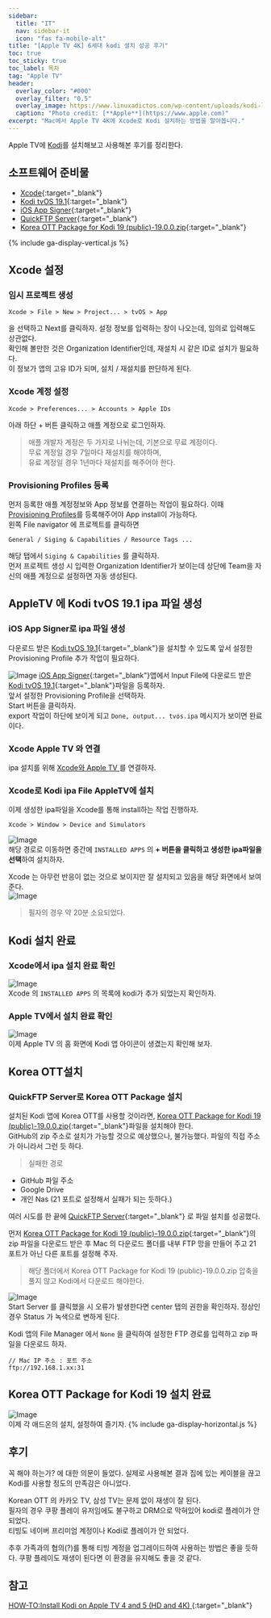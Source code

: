```yaml
---
sidebar:
  title: "IT"
  nav: sidebar-it
  icon: "fas fa-mobile-alt"
title: "[Apple TV 4K] 6세대 kodi 설치 성공 후기"
toc: true
toc_sticky: true
toc_label: 목차
tag: "Apple TV"
header:
  overlay_color: "#000"
  overlay_filter: "0.5"
  overlay_image: https://www.linuxadictos.com/wp-content/uploads/kodi-logo.jpg.webp
  caption: "Photo credit: [**Apple**](https://www.apple.com)"
excerpt: "Mac에서 Apple TV 4K에 Xcode로 Kodi 설치하는 방법을 알아봅니다."
---
```

Apple TV에 [<i class="fas fa-link"></i> Kodi](/clean/dictionary/kodi)를 설치해보고 사용해본 후기를 정리한다.


## 소프트웨어 준비물
* [<i class="fas fa-link"></i> Xcode](https://apps.apple.com/kr/app/xcode/id497799835?mt=12){:target="_blank"}
* [<i class="fas fa-link"></i> Kodi tvOS 19.1](https://kodi.tv/download/tvos){:target="_blank"}
* [<i class="fas fa-link"></i> iOS App Signer](https://www.iosappsigner.com/){:target="_blank"}
* [<i class="fas fa-link"></i> QuickFTP Server](https://apps.apple.com/kr/app/quickftp-server/id1451646819?mt=12){:target="_blank"}
* [<i class="fas fa-link"></i> Korea OTT Package for Kodi 19 (public)-19.0.0.zip](https://github.com/kym1088/tvingM){:target="_blank"}

{% include ga-display-vertical.js %}

## Xcode 설정
### 임시 프로젝트 생성
```
Xcode > File > New > Project... > tvOS > App
```
을 선택하고 Next를 클릭하자. 
설정 정보를 입력하는 창이 나오는데, 임의로 입력해도 상관없다.  
확인해 볼만한 것은 Organization Identifier인데, 재설치 시 같은 ID로 설치가 필요하다.  
이 정보가 앱의 고유 ID가 되며, 설치 / 재설치를 판단하게 된다.

### Xcode 계정 설정
```
Xcode > Preferences... > Accounts > Apple IDs
```
아래 하단 + 버튼 클릭하고 애플 계정으로 로그인하자.

>애플 개발자 계정은 두 가지로 나뉘는데, 기본으로 무료 계정이다.<br/>
무료 계정일 경우 7일마다 재설치를 해야하며,<br/>
유료 계정일 경우 1년마다 재설치를 해주어야 한다.  

### Provisioning Profiles 등록
먼저 등록한 애플 계정정보와 App 정보를 연결하는 작업이 필요하다. 이때
[<i class="fas fa-link"></i> Provisioning Profiles](/clean/dictionary/provisioning-profiles)를 등록해주어야 App install이 가능하다.  
왼쪽 File navigator 에 프로젝트를 클릭하면 
```
General / Siging & Capabilities / Resource Tags ...
```
해당 탭에서 `Siging & Capabilities` 를 클릭하자.  
먼저 프로젝트 생성 시 입력한 Organization Identifier가 보이는데 상단에 Team을 자신의 애플 계정으로 설정하면 자동 생성된다.

## AppleTV 에 Kodi tvOS 19.1 ipa 파일 생성
### iOS App Signer로 ipa 파일 생성
다운로드 받은 [<i class="fas fa-link"></i> Kodi tvOS 19.1](https://kodi.tv/download/tvos){:target="_blank"}을 설치할 수 있도록 앞서 설정한 Provisioning Profile 추가 작업이 필요하다.

![Image](https://drive.google.com/uc?export=view&id=1FIBh8itUCJL9oZkErErZKGlEeA5kRBY_)
[<i class="fas fa-link"></i> iOS App Signer](https://www.iosappsigner.com/){:target="_blank"}앱에서 Input File에 다운로드 받은 [<i class="fas fa-link"></i> Kodi tvOS 19.1](https://kodi.tv/download/tvos){:target="_blank"}파일을 등록하자.  
앞서 설정한 Provisioning Profile을 선택하자.  
Start 버튼을 클릭하자.  
export 작업이 하단에 보이게 되고 `Done, output... tvos.ipa` 메시지가 보이면 완료이다.

### Xcode Apple TV 와 연결
ipa 설치를 위해 [<i class="fas fa-link"></i>Xcode와 Apple TV ](/ios/xcode/xcode-build-apple-tv-4k/)를 연결하자.

### Xcode로 Kodi ipa File AppleTV에 설치
이제 생성한 ipa파일을 Xcode를 통해 install하는 작업 진행하자.
```
Xcode > Window > Device and Simulators 
```
![Image](https://drive.google.com/uc?export=view&id=1oejbTzE4Y2PS1qowFYsupDyVx_J8KGl7)  
해당 경로로 이동하면 중간에 `INSTALLED APPS` 의 **+ 버튼을 클릭하고 생성한 ipa파일을 선택**하여 설치하자.  


Xcode 는 아무런 반응이 없는 것으로 보이지만 잘 설치되고 있음을 해당 화면에서 보여준다.  
![Image](https://drive.google.com/uc?export=view&id=12gPtEikxwaOS3H3Lwt93FEEXQdS0CB-B)   
>필자의 경우 약 20분 소요되었다.

## Kodi 설치 완료
### Xcode에서 ipa 설치 완료 확인
![Image](https://drive.google.com/uc?export=view&id=1GaMO_af1Kx12HNBAC1KphK2IhpTyeLSz)  
Xcode 의 `INSTALLED APPS` 의 목록에 kodi가 추가 되었는지 확인하자.  
### Apple TV에서 설치 완료 확인
![Image](https://drive.google.com/uc?export=view&id=1hOJgf_2dHb4mdx8OFwTTmIK13ziCq7-8)  
이제 Apple TV 의 홈 화면에 Kodi 앱 아이콘이 생겼는지 확인해 보자.
## Korea OTT설치
### QuickFTP Server로 Korea OTT Package 설치
설치된 Kodi 앱에 Korea OTT를 사용할 것이라면, [<i class="fas fa-link"></i> Korea OTT Package for Kodi 19 (public)-19.0.0.zip](https://github.com/kym1088/tvingM){:target="_blank"}파일을 설치해야 한다.  
GitHub의 zip 주소로 설치가 가능할 것으로 예상했으나, 불가능했다. 파일의 직접 주소가 아니라서 그런 듯 하다.  

>실패한 경로
* GitHub 파일 주소
* Google Drive
* 개인 Nas (21 포트로 설정해서 실패가 되는 듯하다.)

여러 시도를 한 끝에 [<i class="fas fa-link"></i> QuickFTP Server](https://apps.apple.com/kr/app/quickftp-server/id1451646819?mt=12){:target="_blank"} 로 파일 설치를 성공했다.

먼저 [<i class="fas fa-link"></i> Korea OTT Package for Kodi 19 (public)-19.0.0.zip](https://github.com/kym1088/tvingM){:target="_blank"}의 zip 파일을 다운로드 받은 후 Mac 의 다운로드 폴더를 내부 FTP 망을 만들어 주고 21 포트가 아닌 다른 포트를 설정해 주자.
>해당 폴더에서 Korea OTT Package for Kodi 19 (public)-19.0.0.zip 압축을 풀지 않고 Kodi에서 다운로드 해야한다.

![Image](https://drive.google.com/uc?export=view&id=1yCqZiq_6Vrz_P8Jjws7ePE0T1A_ikSAV)  
Start Server 를 클릭했을 시 오류가 발생한다면 center 탭의 권한을 확인하자. 정상인 경우 Status 가 녹색으로 변하게 된다.

Kodi 앱의 File Manager 에서 `None` 을 클릭하여 설정한 FTP 경로를 입력하고 zip 파일을 다운로드 하자.
```
// Mac IP 주소 : 포트 주소
ftp://192.168.1.xx:31 
```

## Korea OTT Package for Kodi 19 설치 완료
![Image](https://drive.google.com/uc?export=view&id=1_OPO3IA9gBhKDDlgXjm5OQWb_JEYB-ir)  
이제 각 애드온의 설치, 설정하여 즐기자.
{% include ga-display-horizontal.js %}

## 후기
꼭 해야 하는가? 에 대한 의문이 들었다. 실제로 사용해본 결과 집에 있는 케이블을 끊고 Kodi를 사용할 정도의 만족감은 아니었다.

Korean OTT 의 카카오 TV, 삼성 TV는 문제 없이 재생이 잘 된다.  
필자의 경우 쿠팡 플레이 유저임에도 불구하고 DRM으로 막혀있어 kodi로 플레이가 안 되었다.    
티빙도 네이버 프리미엄 계정이나 Kodi로 플레이가 안 되었다.  

추후 가족과의 협의(?)를 통해 티빙 계정을 업그레이드하여 사용하는 방법은 좋을 듯하다.
쿠팡 플레이도 재생이 된다면 이 환경을 유지해도 좋을 것 같다. 

## 참고
[<i class="fas fa-link"></i> HOW-TO:Install Kodi on Apple TV 4 and 5 (HD and 4K)
](https://kodi.wiki/view/HOW-TO:Install_Kodi_on_Apple_TV_4_and_5_(HD_and_4K)){:target="_blank"}  
